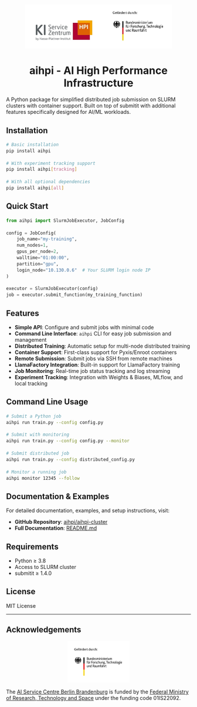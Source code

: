 <div align="center">
<img src="https://raw.githubusercontent.com/aihpi/aihpi-cluster/main/00_aisc/img/logo_aisc_bmftr.jpg" alt="AI Service Centre Logo" width="400">
<h1>aihpi - AI High Performance Infrastructure</h1>
</div>

A Python package for simplified distributed job submission on SLURM clusters with container support. Built on top of submitit with additional features specifically designed for AI/ML workloads.

## Installation

```bash
# Basic installation
pip install aihpi

# With experiment tracking support
pip install aihpi[tracking]

# With all optional dependencies
pip install aihpi[all]
```

## Quick Start

```python
from aihpi import SlurmJobExecutor, JobConfig

config = JobConfig(
    job_name="my-training",
    num_nodes=1,
    gpus_per_node=2,
    walltime="01:00:00",
    partition="gpu",
    login_node="10.130.0.6"  # Your SLURM login node IP
)

executor = SlurmJobExecutor(config)
job = executor.submit_function(my_training_function)
```

## Features

- **Simple API**: Configure and submit jobs with minimal code
- **Command Line Interface**: `aihpi` CLI for easy job submission and management
- **Distributed Training**: Automatic setup for multi-node distributed training
- **Container Support**: First-class support for Pyxis/Enroot containers
- **Remote Submission**: Submit jobs via SSH from remote machines
- **LlamaFactory Integration**: Built-in support for LlamaFactory training
- **Job Monitoring**: Real-time job status tracking and log streaming
- **Experiment Tracking**: Integration with Weights & Biases, MLflow, and local tracking

## Command Line Usage

```bash
# Submit a Python job
aihpi run train.py --config config.py

# Submit with monitoring
aihpi run train.py --config config.py --monitor

# Submit distributed job
aihpi run train.py --config distributed_config.py

# Monitor a running job
aihpi monitor 12345 --follow
```

## Documentation & Examples

For detailed documentation, examples, and setup instructions, visit:
- **GitHub Repository**: [aihpi/aihpi-cluster](https://github.com/aihpi/aihpi-cluster)
- **Full Documentation**: [README.md](https://github.com/aihpi/aihpi-cluster#readme)

## Requirements

- Python ≥ 3.8
- Access to SLURM cluster
- submitit ≥ 1.4.0

## License

MIT License

---

## Acknowledgements
<div align="center">
<img src="https://raw.githubusercontent.com/aihpi/aihpi-cluster/main/00_aisc/img/logo_bmftr_de.png" alt="BMBF Logo" width="170"/>
</div>

The [AI Service Centre Berlin Brandenburg](http://hpi.de/kisz) is funded by the [Federal Ministry of Research, Technology and Space](https://www.bmbf.de/) under the funding code 01IS22092.